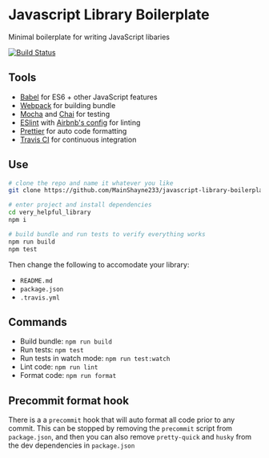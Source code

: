# Javascript Library Boilerplate

Minimal boilerplate for writing JavaScript libaries

[![Build Status](https://travis-ci.org/MainShayne233/javascript-library-boilerplate.svg?branch=master)](https://travis-ci.org/MainShayne233/javascript-library-boilerplate)

## Tools

* [Babel](https://babeljs.io/) for ES6 + other JavaScript features
* [Webpack](https://webpack.js.org/) for building bundle
* [Mocha](https://mochajs.org/) and [Chai](http://www.chaijs.com/) for testing
* [ESlint](https://eslint.org/) with [Airbnb's config](https://www.npmjs.com/package/eslint-config-airbnb) for linting
* [Prettier](https://github.com/prettier/prettier) for auto code formatting
* [Travis CI](https://travis-ci.org/) for continuous integration

## Use

```bash
# clone the repo and name it whatever you like
git clone https://github.com/MainShayne233/javascript-library-boilerplate very_helpful_library

# enter project and install dependencies
cd very_helpful_library
npm i

# build bundle and run tests to verify everything works
npm run build
npm test
```

Then change the following to accomodate your library:

* `README.md`
* `package.json`
* `.travis.yml`

## Commands

* Build bundle: `npm run build`
* Run tests: `npm test`
* Run tests in watch mode: `npm run test:watch`
* Lint code: `npm run lint`
* Format code: `npm run format`

## Precommit format hook

There is a a `precommit` hook that will auto format all code prior to any commit.
This can be stopped by removing the `precommit` script from `package.json`, and
then you can also remove `pretty-quick` and `husky` from the dev dependencies
in `package.json`
